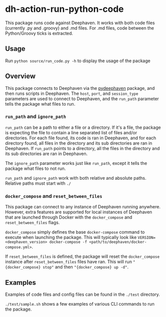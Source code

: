 # dh-action-run-python-code

This package runs code against Deephaven. It works with both code files (currently .py and .groovy) and .md files. For .md files, code between the Python/Groovy ticks is extracted.

## Usage

Run `python source/run_code.py -h` to display the usage of the package

## Overview

This package connects to Deephaven via the [pydeephaven](https://pypi.org/project/pydeephaven/) package, and then runs scripts in Deephaven. The `host`, `port`, and `session_type` parameters are used to connect to Deephaven, and the `run_path` parameter tells the package what files to run.

### `run_path` and `ignore_path`

`run_path` can be a path to either a file or a directory. If it's a file, the package is expecting the file to contain a line separated list of files and/or directories. For each file found, its code is ran in Deephaven, and for each directory found, all files in the directory and its sub directories are ran in Deephaven. If `run_path` points to a directory, all the files in the directory and its sub directories are ran in Deephaven.

The `ignore_path` parameter works just like `run_path`, except it tells the package what files to not run.

`run_path` and `ignore_path` work with both relative and absolute paths. Relative paths must start with `./`

### `docker_compose` and `reset_between_files`

This package can connect to any instance of Deephaven running anywhere. However, extra features are supported for local instances of Deephaven that are launched through Docker with the `docker_compose` and `reset_between_files` flags.

`docker_compose` simply defines the base `docker-compose` command to execute when launching the package. This will typically look like `VERSION=<deephaven_version> docker-compose -f <path/to/deephaven/docker-compose.yml>`.

If `reset_between_files` is defined, the package will reset the `docker_compose` instance after `reset_between_files` files have ran. This will run `"{docker_compose} stop"` and then `"{docker_compose} up -d"`.

## Examples

Examples of code files and config files can be found in the `./test` directory.

`./test/sample.sh` shows a few examples of various CLI commands to run the package.
